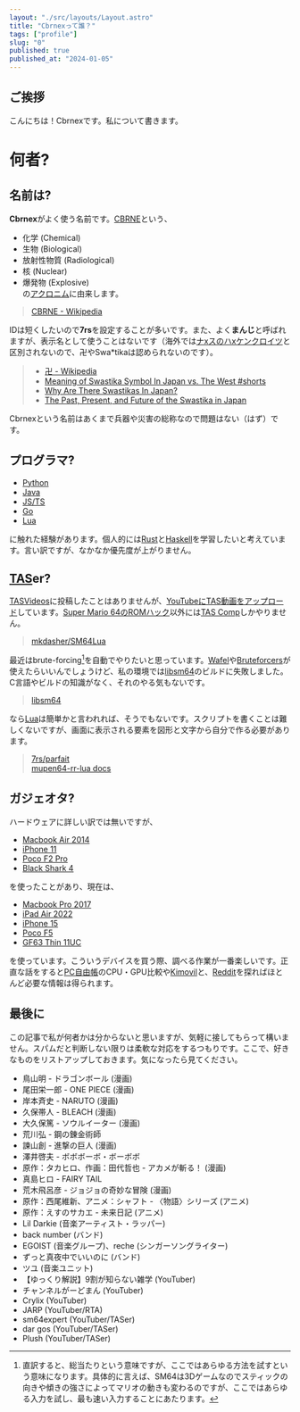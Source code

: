 ```yaml
---
layout: "./src/layouts/Layout.astro"
title: "Cbrnexって誰？"
tags: ["profile"]
slug: "0"
published: true
published_at: "2024-01-05"
---
```


## ご挨拶

  こんにちは！Cbrnexです。私について書きます。  


# 何者?  

[cbrne]: https://ja.wikipedia.org/wiki/CBRNE
[acronym]: https://ja.wikipedia.org/wiki/%E9%A0%AD%E5%AD%97%E8%AA%9E  
[h-kenkreuz]: https://ja.wikipedia.org/wiki/%E3%83%8F%E3%83%BC%E3%82%B1%E3%83%B3%E3%82%AF%E3%83%AD%E3%82%A4%E3%83%84  
## 名前は?  

  **Cbrnex**がよく使う名前です。[CBRNE][cbrne]という、
  - 化学 (Chemical)  
  - 生物 (Biological)  
  - 放射性物質 (Radiological)  
  - 核 (Nuclear)  
  - 爆発物 (Explosive)  
  の[アクロニム][acronym]に由来します。  

  > [CBRNE - Wikipedia][cbrne]  

  IDは短くしたいので**7rs**を設定することが多いです。また、よく**まんじ**と呼ばれますが、表示名として使うことはないです（海外では[ナxスのハxケンクロイツ][h-kenkreuz]と区別されないので、卍やSwa*tikaは認められないのです）。  

  > - [卍 - Wikipedia](https://ja.wikipedia.org/wiki/%E5%8D%8D)  
  > - [Meaning of Swastika Symbol In Japan vs. The West #shorts](https://youtu.be/Di4pA8-gBY0)  
  > - [Why Are There Swastikas In Japan?](https://www.tofugu.com/japan/japanese-swastika/)  
  > - [The Past, Present, and Future of the Swastika in Japan](https://www.asianstudies.org/publications/eaa/archives/the-past-present-and-future-of-the-swastika-in-japan/)  

  Cbrnexという名前はあくまで兵器や災害の総称なので問題はない（はず）です。  


[python]: https://www.python.org/  
[java]: https://www.java.com/ja/  
[typescript]: https://www.typescriptlang.org/  
[go]: https://go.dev/  
[lua]: https://www.lua.org/  
[haskell]: https://www.haskell.org/  
[rust]: https://www.rust-lang.org/ja  
## プログラマ?

  - [Python][python]  
  - [Java][java]  
  - [JS/TS][typescript]  
  - [Go][go]  
  - [Lua][lua]  

  に触れた経験があります。個人的には[Rust][rust]と[Haskell][haskell]を学習したいと考えています。言い訳ですが、なかなか優先度が上がりません。  


[youtube]: https://7rs.dev/yt2  
[tasvideos]: https://tasvideos.org/  
[wiki-tas]: https://ja.wikipedia.org/wiki/TAS_(%E3%82%B2%E3%83%BC%E3%83%A0)  
[romhacking.com]: https://romhacking.com/  
[mupen64-rr-lua]: https://github.com/mkdasher/mupen64-rr-lua-  
[wafel]: https://github.com/branpk/wafel  
[libsm64]: https://github.com/libsm64/libsm64  
[sm64_bruteforcers]: https://github.com/FramePerfection/sm64_bruteforcers  
## [TAS][wiki-tas]er?

  [TASVideos][tasvideos]に投稿したことはありませんが、[YouTubeにTAS動画をアップロード][youtube]しています。[Super Mario 64のROMハック][romhacking.com]以外には[TAS Comp](https://discord.gg/sm64tas)しかやりません。  

  > [mkdasher/SM64Lua](https://github.com/mkdasher/SM64Lua)  

  最近はbrute-forcing[^brute-forcing]を自動でやりたいと思っています。[Wafel][wafel]や[Bruteforcers][sm64_bruteforcers]が使えたらいいんでしょうけど、私の環境では[libsm64][libsm64]のビルドに失敗しました。C言語やビルドの知識がなく、それのやる気もないです。  

  > [libsm64][libsm64]  

  なら[Lua][lua]は簡単かと言われれば、そうでもないです。スクリプトを書くことは難しくないですが、画面に表示される要素を図形と文字から自分で作る必要があります。  

  > [7rs/parfait](https://github.com/7rs/parfait)  
  > [mupen64-rr-lua docs](https://wade7wastaken.github.io/MupenLuaDoc/)  

[^brute-forcing]: 直訳すると、総当たりという意味ですが、ここではあらゆる方法を試すという意味になります。具体的に言えば、SM64は3Dゲームなのでスティックの向きや傾きの強さによってマリオの動きも変わるのですが、ここではあらゆる入力を試し、最も速い入力することにあたります。  


[iphone11]: https://support.apple.com/kb/SP804  
[macbook-air-2014]: https://support.apple.com/kb/sp700  
[poco-f2-pro]: https://www.po.co/global/poco-f2-pro/  
[black-shark-4]: https://www.kimovil.com/en/where-to-buy-black-shark-4  
[macbook-pro-2017]: https://support.apple.com/kb/SP754  
[ipad-air-2022]: https://support.apple.com/kb/SP866  
[iphone15]: https://support.apple.com/kb/SP901  
[poco-f5]: https://www.po.co/global/product/poco-f5  
[gf63]: https://jp.msi.com/Laptop/GF63-Thin-11UX  
[pcfreebook]: https://pcfreebook.com/  
[kimovil]: https://www.kimovil.com/en/  
[reddit]: https://www.reddit.com/  
## ガジェオタ?  

  ハードウェアに詳しい訳では無いですが、  

  - [Macbook Air 2014][macbook-air-2014]  
  - [iPhone 11][iphone11]  
  - [Poco F2 Pro][poco-f2-pro]  
  - [Black Shark 4][black-shark-4]  
  
  を使ったことがあり、現在は、  

  - [Macbook Pro 2017][macbook-pro-2017]  
  - [iPad Air 2022][ipad-air-2022]  
  - [iPhone 15][iphone15]  
  - [Poco F5][poco-f5]  
  - [GF63 Thin 11UC][gf63]  
  
  を使っています。こういうデバイスを買う際、調べる作業が一番楽しいです。正直な話をすると[PC自由帳][pcfreebook]のCPU・GPU比較や[Kimovil][kimovil]と、[Reddit][reddit]を探ればほとんど必要な情報は得られます。  


## 最後に  

  この記事で私が何者かは分からないと思いますが、気軽に接してもらって構いません。スパムだと判断しない限りは柔軟な対応をするつもりです。ここで、好きなものをリストアップしておきます。気になったら見てください。  

  - 鳥山明 - ドラゴンボール (漫画)  
  - 尾田栄一郎 - ONE PIECE (漫画)  
  - 岸本斉史 - NARUTO (漫画)  
  - 久保帯人 - BLEACH (漫画)  
  - 大久保篤 - ソウルイーター (漫画)  
  - 荒川弘 - 鋼の錬金術師  
  - 諫山創 - 進撃の巨人 (漫画)  
  - 澤井啓夫 - ボボボーボ・ボーボボ
  - 原作：タカヒロ、作画：田代哲也 - アカメが斬る！ (漫画)  
  - 真島ヒロ - FAIRY TAIL  
  - 荒木飛呂彦 - ジョジョの奇妙な冒険 (漫画)  
  - 原作：西尾維新、アニメ：シャフト - 〈物語〉シリーズ (アニメ)  
  - 原作：えすのサカエ - 未来日記 (アニメ)  
  - Lil Darkie (音楽アーティスト・ラッパー)  
  - back number (バンド)  
  - EGOIST (音楽グループ)、reche (シンガーソングライター)  
  - ずっと真夜中でいいのに (バンド)  
  - ツユ (音楽ユニット)  
  - 【ゆっくり解説】9割が知らない雑学 (YouTuber)  
  - チャンネルがーどまん (YouTuber)  
  - Crylix (YouTuber)  
  - JARP (YouTuber/RTA)  
  - sm64expert (YouTuber/TASer)  
  - dar gos (YouTuber/TASer)  
  - Plush (YouTuber/TASer)  
